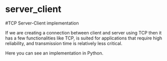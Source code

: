 # server_client
#TCP Server-Client implementation

If we are creating a connection between client and server using TCP then it has a few functionalities like TCP,
is suited for applications that require high reliability, 
and transmission time is relatively less critical.

Here you can see an implementation in Python.
